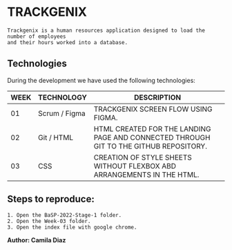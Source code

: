 # TRACKGENIX 
```
Trackgenix is ​​a human resources application designed to load the number of employees 
and their hours worked into a database.
```
## Technologies
During the development we have used the following technologies:

| WEEK | TECHNOLOGY | DESCRIPTION |
| ------ | ------ | ------ |
| 01 |  Scrum / Figma | TRACKGENIX SCREEN FLOW USING FIGMA.
| 02 |  Git / HTML | HTML CREATED FOR THE LANDING PAGE AND CONNECTED THROUGH GIT TO THE GITHUB REPOSITORY.
| 03 |  CSS | CREATION OF STYLE SHEETS WITHOUT FLEXBOX ABD ARRANGEMENTS IN THE HTML.

## Steps to reproduce: 
```
1. Open the BaSP-2022-Stage-1 folder.
2. Open the Week-03 folder.
3. Open the index file with google chrome.
```
**Author: Camila Diaz**